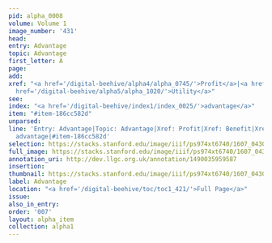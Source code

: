 ```yaml
---
pid: alpha_0008
volume: Volume 1
image_number: '431'
head:
entry: Advantage
topic: Advantage
first_letter: A
page:
add:
xref: "<a href='/digital-beehive/alpha4/alpha_0745/'>Profit</a>|<a href='/digital-beehive/alpha1/alpha_0079/'>Benefit</a>|<a
  href='/digital-beehive/alpha5/alpha_1020/'>Utility</a>"
see:
index: "<a href='/digital-beehive/index1/index_0025/'>advantage</a>"
item: "#item-186cc582d"
unparsed:
line: 'Entry: Advantage|Topic: Advantage|Xref: Profit|Xref: Benefit|Xref: Utility|Index:
  advantage|#item-186cc582d'
selection: https://stacks.stanford.edu/image/iiif/ps974xt6740/1607_0430/369,3725,3011,473/full/0/default.jpg
full_image: https://stacks.stanford.edu/image/iiif/ps974xt6740/1607_0430/full/full/0/default.jpg
annotation_uri: http://dev.llgc.org.uk/annotation/1490035959587
insertion:
thumbnail: https://stacks.stanford.edu/image/iiif/ps974xt6740/1607_0430/369,3725,600,180/250,/0/default.jpg
label: Advantage
location: "<a href='/digital-beehive/toc/toc1_421/'>Full Page</a>"
issue:
also_in_entry:
order: '007'
layout: alpha_item
collection: alpha1
---
```

